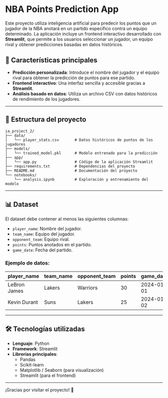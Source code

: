 # NBA Points Prediction App

Este proyecto utiliza inteligencia artificial para predecir los puntos que un jugador de la NBA anotará en un partido específico contra un equipo determinado. La aplicación incluye un frontend interactivo desarrollado con **Streamlit**, que permite a los usuarios seleccionar un jugador, un equipo rival y obtener predicciones basadas en datos históricos.

## 🚀 Características principales

- **Predicción personalizada**: Introduce el nombre del jugador y el equipo rival para obtener la predicción de puntos para ese partido.
- **Frontend interactivo**: Una interfaz sencilla y accesible gracias a **Streamlit**.
- **Análisis basado en datos**: Utiliza un archivo CSV con datos históricos de rendimiento de los jugadores.

---

## 📂 Estructura del proyecto

```
ia_project_2/
├── data/
│   └── player_stats.csv       # Datos históricos de puntos de los jugadores
├── models/
│   └── trained_model.pkl      # Modelo entrenado para la predicción
├── app/
│   └── app.py                 # Código de la aplicación Streamlit
├── requirements.txt           # Dependencias del proyecto
├── README.md                  # Documentación del proyecto
└── notebooks/
    └── analysis.ipynb         # Exploración y entrenamiento del modelo
```

---

## 📊 Dataset

El dataset debe contener al menos las siguientes columnas:

- `player_name`: Nombre del jugador.
- `team_name`: Equipo del jugador.
- `opponent_team`: Equipo rival.
- `points`: Puntos anotados en el partido.
- `game_date`: Fecha del partido.

### Ejemplo de datos:
| player_name  | team_name  | opponent_team | points | game_date  |
|--------------|------------|---------------|--------|------------|
| LeBron James | Lakers     | Warriors      | 30     | 2024-01-01 |
| Kevin Durant | Suns       | Lakers        | 25     | 2024-01-02 |

---

## 🛠️ Tecnologías utilizadas

- **Lenguaje**: Python
- **Framework**: Streamlit
- **Librerías principales**:
  - Pandas
  - Scikit-learn
  - Matplotlib / Seaborn (para visualización)
  - Streamlit (para el frontend)

---

¡Gracias por visitar el proyecto! 🏀
